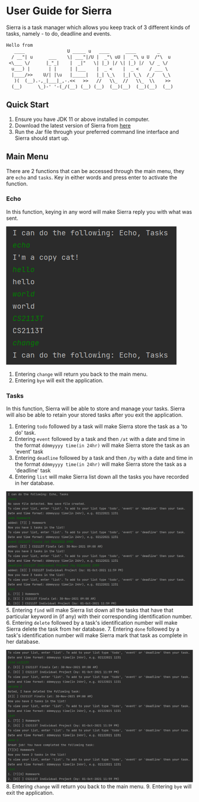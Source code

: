 # User Guide for Sierra

Sierra is a task manager which allows you keep track of 3 different kinds of tasks, namely - to do, deadline and events.
   ```
   Hello from
      ____                U _____ u   ____      ____        _
     / __"| u      ___    \| ___"|/U |  _"\ uU |  _"\ u U  /"\  u
    <\___ \/      |_"_|    |  _|"   \| |_) |/ \| |_) |/  \/ _ \/
     u___) |       | |     | |___    |  _ <    |  _ <    / ___ \
     |____/>>    U/| |\u   |_____|   |_| \_\   |_| \_\  /_/   \_\
      )(  (__).-,_|___|_,-.<<   >>   //   \\_  //   \\_  \\    >>
     (__)      \_)-' '-(_/(__) (__) (__)  (__)(__)  (__)(__)  (__)
   ```

## Quick Start

1. Ensure you have JDK 11 or above installed in computer.
2. Download the latest version of Sierra from [here](https://github.com/joshualeeky/ip/releases)
3. Run the Jar file through your preferred command line interface and Sierra should start up.

## Main Menu
There are 2 functions that can be accessed through the main menu, they are `echo` and `tasks`.
Key in either words and press enter to activate the function.

### Echo
In this function, keying in any word will make Sierra reply you with what was sent.

![Image of Echo](/Images/Echo.png)
1. Entering `change` will return you back to the main menu.
2. Entering `bye` will exit the application.

### Tasks
In this function, Sierra will be able to store and manage your tasks. Sierra will also be able to retain your stored tasks after you exit the application.
1. Entering `todo` followed by a task will make Sierra store the task as a 'to do' task.
2. Entering `event` followed by a task and then `/at` with a date and time in the format `ddmmyyyy time(in 24hr)` will make Sierra store the task as an 'event' task
3. Entering `deadline` followed by a task and then `/by` with a date and time in the format `ddmmyyyy time(in 24hr)` will make Sierra store the task as a 'deadline' task
4. Entering `list` will make Sierra list down all the tasks you have recorded in her database.

![Image of Tasks 1](/Images/Tasks1.png)
5. Entering `find` will make Sierra list down all the tasks that have that particular keyword in (if any) with their corresponding identification number.
6. Entering `delete` followed by a task's identification number will make Sierra delete the task from her database.
7. Entering `done` followed by a task's identification number will make Sierra mark that task as complete in her database.

![Image of Tasks 2](/Images/Tasks2.png)
8. Entering `change` will return you back to the main menu.
9. Entering `bye` will exit the application.
